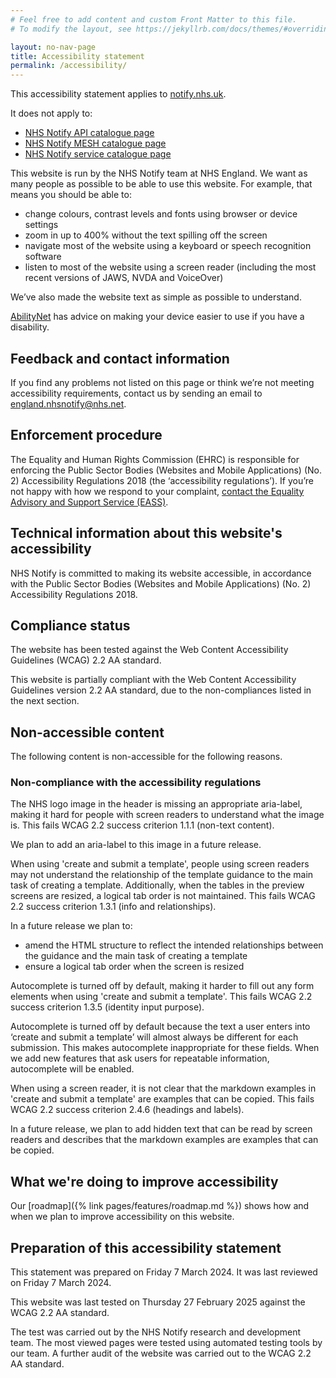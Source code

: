 ```yaml
---
# Feel free to add content and custom Front Matter to this file.
# To modify the layout, see https://jekyllrb.com/docs/themes/#overriding-theme-defaults

layout: no-nav-page
title: Accessibility statement
permalink: /accessibility/
---
```


This accessibility statement applies to [notify.nhs.uk](https://notify.nhs.uk/).

It does not apply to:

- [NHS Notify API catalogue page](https://digital.nhs.uk/developer/api-catalogue/nhs-notify)
- [NHS Notify MESH catalogue page](https://digital.nhs.uk/developer/api-catalogue/nhs-notify-mesh)
- [NHS Notify service catalogue page](https://digital.nhs.uk/services/nhs-notify)

This website is run by the NHS Notify team at NHS England. We want as many people as possible to be able to use this website. For example, that means you should be able to:

- change colours, contrast levels and fonts using browser or device settings
- zoom in up to 400% without the text spilling off the screen
- navigate most of the website using a keyboard or speech recognition software
- listen to most of the website using a screen reader (including the most recent versions of JAWS, NVDA and VoiceOver)

We’ve also made the website text as simple as possible to understand.

[AbilityNet](https://mcmw.abilitynet.org.uk/) has advice on making your device easier to use if you have a disability.

## Feedback and contact information

If you find any problems not listed on this page or think we’re not meeting accessibility requirements, contact us by sending an email to <england.nhsnotify@nhs.net>.

## Enforcement procedure

The Equality and Human Rights Commission (EHRC) is responsible for enforcing the Public Sector Bodies (Websites and Mobile Applications) (No. 2) Accessibility Regulations 2018 (the ‘accessibility regulations’). If you’re not happy with how we respond to your complaint, [contact the Equality Advisory and Support Service (EASS)](https://www.equalityadvisoryservice.com/).

## Technical information about this website's accessibility

NHS Notify is committed to making its website accessible, in accordance with the Public Sector Bodies (Websites and Mobile Applications) (No. 2) Accessibility Regulations 2018.

## Compliance status

The website has been tested against the Web Content Accessibility Guidelines (WCAG) 2.2 AA standard.

This website is partially compliant with the Web Content Accessibility Guidelines version 2.2 AA standard, due to the non-compliances listed in the next section.

## Non-accessible content

The following content is non-accessible for the following reasons.

### Non-compliance with the accessibility regulations

The NHS logo image in the header is missing an appropriate aria-label, making it hard for people with screen readers to understand what the image is. This fails WCAG 2.2 success criterion 1.1.1 (non-text content).

We plan to add an aria-label to this image in a future release.

When using 'create and submit a template', people using screen readers may not understand the relationship of the template guidance to the main task of creating a template. Additionally, when the tables in the preview screens are resized, a logical tab order is not maintained. This fails WCAG 2.2 success criterion 1.3.1 (info and relationships).

In a future release we plan to:

- amend the HTML structure to reflect the intended relationships between the guidance and the main task of creating a template
- ensure a logical tab order when the screen is resized

Autocomplete is turned off by default, making it harder to fill out any form elements when using 'create and submit a template'. This fails WCAG 2.2 success criterion 1.3.5 (identity input purpose).

Autocomplete is turned off by default because the text a user enters into ‘create and submit a template’ will almost always be different for each submission. This makes autocomplete inappropriate for these fields. When we add new features that ask users for repeatable information, autocomplete will be enabled.

When using a screen reader, it is not clear that the markdown examples in 'create and submit a template' are examples that can be copied. This fails WCAG 2.2 success criterion 2.4.6 (headings and labels).

In a future release, we plan to add hidden text that can be read by screen readers and describes that the markdown examples are examples that can be copied.

## What we're doing to improve accessibility

Our [roadmap]({% link pages/features/roadmap.md %}) shows how and when we plan to improve accessibility on this website.

## Preparation of this accessibility statement

This statement was prepared on Friday 7 March 2024. It was last reviewed on Friday 7 March 2024.

This website was last tested on Thursday 27 February 2025 against the WCAG 2.2 AA standard.

The test was carried out by the NHS Notify research and development team. The most viewed pages were tested using automated testing tools by our team. A further audit of the website was carried out to the WCAG 2.2 AA standard.
